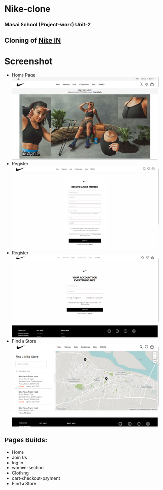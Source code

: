 # Nike-clone
### Masai School (Project-work) Unit-2
Cloning of [Nike IN](https://nike.com/in)
--
# Screenshot
* Home Page
![Screenshot](Screen-Shot/Home.png)
* Register
![Screenshot](Screen-Shot/join-us.png)
* Register
![Screenshot](Screen-Shot/log-in.png)
* Find a Store
![Screenshot](Screen-Shot/findaStore.png)
## Pages Builds:
* Home
* Join Us
* log in
* women-section
* Clothing
* cart-checkout-payment
* Find a Store
